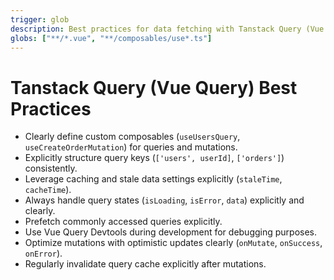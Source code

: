 ```yaml
---
trigger: glob
description: Best practices for data fetching with Tanstack Query (Vue Query)
globs: ["**/*.vue", "**/composables/use*.ts"]
---
```


# Tanstack Query (Vue Query) Best Practices

- Clearly define custom composables (`useUsersQuery`, `useCreateOrderMutation`) for queries and mutations.
- Explicitly structure query keys (`['users', userId]`, `['orders']`) consistently.
- Leverage caching and stale data settings explicitly (`staleTime`, `cacheTime`).
- Always handle query states (`isLoading`, `isError`, `data`) explicitly and clearly.
- Prefetch commonly accessed queries explicitly.
- Use Vue Query Devtools during development for debugging purposes.
- Optimize mutations with optimistic updates clearly (`onMutate`, `onSuccess`, `onError`).
- Regularly invalidate query cache explicitly after mutations.